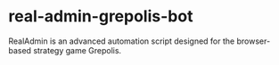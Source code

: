 # real-admin-grepolis-bot
RealAdmin is an advanced automation script designed for the browser-based strategy game Grepolis.
